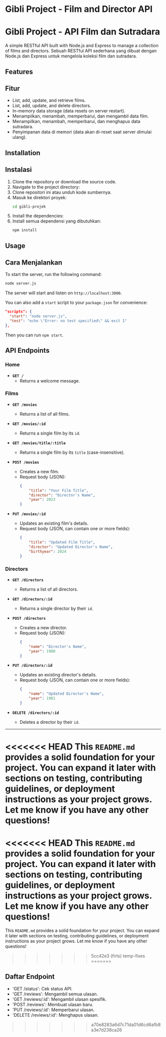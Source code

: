 # Gibli Project - Film and Director API
# Gibli Project - API Film dan Sutradara

A simple RESTful API built with Node.js and Express to manage a collection of films and directors.
Sebuah RESTful API sederhana yang dibuat dengan Node.js dan Express untuk mengelola koleksi film dan sutradara.

## Features
## Fitur

-   List, add, update, and retrieve films.
-   List, add, update, and delete directors.
-   In-memory data storage (data resets on server restart).
-   Menampilkan, menambah, memperbarui, dan mengambil data film.
-   Menampilkan, menambah, memperbarui, dan menghapus data sutradara.
-   Penyimpanan data di memori (data akan di-reset saat server dimulai ulang).

## Installation
## Instalasi

1.  Clone the repository or download the source code.
2.  Navigate to the project directory:
1.  Clone repositori ini atau unduh kode sumbernya.
2.  Masuk ke direktori proyek:
    ```bash
    cd gibli-projek
    ```
3.  Install the dependencies:
3.  Install semua dependensi yang dibutuhkan:
    ```bash
    npm install
    ```

## Usage
## Cara Menjalankan

To start the server, run the following command:

```bash
node server.js
```

The server will start and listen on `http://localhost:3000`.

You can also add a `start` script to your `package.json` for convenience:
```json
"scripts": {
  "start": "node server.js",
  "test": "echo \"Error: no test specified\" && exit 1"
},
```
Then you can run `npm start`.

## API Endpoints

### Home

*   **`GET /`**
    *   Returns a welcome message.

### Films

*   **`GET /movies`**
    *   Returns a list of all films.

*   **`GET /movies/:id`**
    *   Returns a single film by its `id`.

*   **`GET /movies/title/:title`**
    *   Returns a single film by its `title` (case-insensitive).

*   **`POST /movies`**
    *   Creates a new film.
    *   Request body (JSON):
        ```json
        {
            "title": "Your Film Title",
            "director": "Director's Name",
            "year": 2023
        }
        ```

*   **`PUT /movies/:id`**
    *   Updates an existing film's details.
    *   Request body (JSON, can contain one or more fields):
        ```json
        {
            "title": "Updated Film Title",
            "director": "Updated Director's Name",
            "birthyear": 2024
        }
        ```

### Directors

*   **`GET /directors`**
    *   Returns a list of all directors.

*   **`GET /directors/:id`**
    *   Returns a single director by their `id`.

*   **`POST /directors`**
    *   Creates a new director.
    *   Request body (JSON):
        ```json
        {
            "name": "Director's Name",
            "year": 1980
        }
        ```

*   **`PUT /directors/:id`**
    *   Updates an existing director's details.
    *   Request body (JSON, can contain one or more fields):
        ```json
        {
            "name": "Updated Director's Name",
            "year": 1981
        }
        ```

*   **`DELETE /directors/:id`**
    *   Deletes a director by their `id`.

---

<<<<<<< HEAD
This `README.md` provides a solid foundation for your project. You can expand it later with sections on testing, contributing guidelines, or deployment instructions as your project grows. Let me know if you have any other questions!
=======
<<<<<<< HEAD
This `README.md` provides a solid foundation for your project. You can expand it later with sections on testing, contributing guidelines, or deployment instructions as your project grows. Let me know if you have any other questions!
=======
This `README.md` provides a solid foundation for your project. You can expand it later with sections on testing, contributing guidelines, or deployment instructions as your project grows. Let me know if you have any other questions!
>>>>>>> 5cc42e3 (firts)
>>>>>>> temp-fixes
=======
## Daftar Endpoint
- 'GET /status': Cek status API.
- 'GET /reviews': Mengambil semua ulasan.
- 'GET /reviews/:id': Mengambil ulasan spesifik.
- 'POST /reviews': Membuat ulasan baru.
- 'PUT /reviews/:id': Memperbarui ulasan.
- 'DELETE /reviews/:id': Menghapus ulasan.
>>>>>>> a70e8283a6d7c71da01d6cd6afb8a3e7d238ca26
